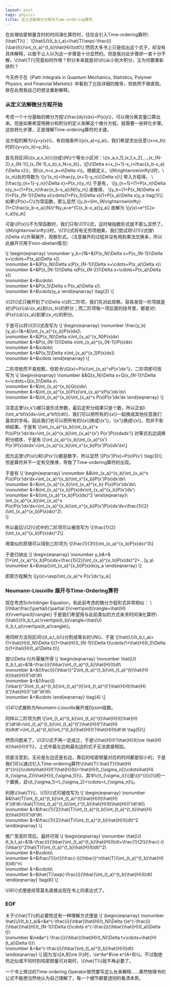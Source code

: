 ```yaml
---
layout: post
tags: physics
title: 定义法解微分方程与Time-ordering算符
---
```


在处理哈密顿量含时的时间演化算符时，往往会引入Time-ordering算符\\(\hat{T}\\)：
\\[\hat{U}(t_b,t_a)=\hat{T}\exp(-\frac{i}{\bar{h}}\int_{t_a}^{t_b}\hat{H}(t)dt)\\]
然而大多书上只是给出这个式子，却没有具体解释，以致于让人以为这一步骤是十分显然的。但是我对此步骤却一直十分不解，\\(\hat{T}\\)究竟如何作用？积分本来就是对\\(t\\)从小到大积分，又为何要重新排列？


今天终于在《Path Integrals in Quantum Mechanics, Statistics, Polymer Physics, and Financial Markets》中看到了比较详细的推导，但依然不够直观。故在此用我自己的想法重新解释。


### 从定义法解微分方程开始


考虑一个十分基础的微分方程\\(\frac{dy}{dx}=P(x)y\\)，可以用分离变量口算出来。但是如果希望用微分和积分的定义来解这个微分方程，就需要一些转化步骤。这些转化步骤，正是理解Time-ordering算符的关键。


设方程的解为\\(y=y(x)\\)，有初值条件\\(y(x_a)=y_a\\)，我们希望求出任意\\(x=x_b\\)时的\\(y=y(x_b)=y_b\\)。


首先将区间\\((x_a,x_b)\\)分成\\(N\\)个等长小区间：\\((x_a,x_1],(x_1,x_2],...,(x_{N-2},x_{N-1}],(x_{N-1},x_b),x_N=x_b\\)，记\\(\Delta x=x_{i+1}-x_i=\frac{x_b-x_a}{\Delta x}\\)，则\\(x_n=x_a+n\Delta x\\)。根据定义，\\(N\rightarrow\infty\\)时，\\(x_n\\)处的导数为
\\[y’(x_n)=\frac{y_{n+1}-y_n}{\Delta x}\\]
带入方程得，
\\[\frac{y_{n+1}-y_n}{\Delta x}=P(x_n)y_n\\]
于是有，
\\[y_{n+1}=(1+P(x_n)\Delta x)y_n=(1+P(x_n)\frac{x_b-x_a}{N})y_n\\]
递推得，
\\[y_b=(1+P(x_N)\Delta x)(1+P(x_{N-1})\Delta x)\cdots(1+P(x_1)\Delta x)(1+P(x_a)\Delta x)y_a \tag{1}\\]
如果\\(P(x)=C\\)为常函数，那么显然
\\[y_b=\lim_{N\rightarrow\infty}(1+C\frac{x_b-x_a}{N})^Ny_a=e^{C(x_b-x_a)}y_a\\]
故解为
\\[y(x)=e^{C(x-x_a)}y_a\\]


可是\\(P(x)\\)不为常函数时，我们只有\\((1)\\)式，这时候指数形式就不那么显然了。\\(N\rightarrow\infty\\)时，\\((1)\\)式将有无穷项相乘，我们尝试将\\((1)\\)式按\\(\Delta x\\)升幂展开，观察形式。（注意展开的过程并没有用到乘法交换率，所以此展开可用于non-abelian情况）


\\[
\begin{eqnarray}
\nonumber y_b=\{1&+&[P(x_N)\Delta x+P(x_{N-1})\Delta x+\cdots+P(x_a)\Delta x]\\\
\nonumber &+&[P(x_N)\Delta x(P(x_{N-1})\Delta x+\cdots+P(x_a)\Delta x)\\\
\nonumber &+&P(x_{N-1})\Delta x(P(x_{N-2})\Delta x+\cdots+P(x_a)\Delta x)\\\
\nonumber &+&\cdots\\\
\nonumber &+&P(x_1)\Delta x P(x_a)\Delta x]\\\
\nonumber &+&\cdots\}y_a
\end{eqnarray}
\tag{2}
\\]


\\((2)\\)式只展开到了\\(\Delta x\\)的二阶项，我们先对此观察。容易发现一阶项就是对\\(P(x)\\)从\\(x_a\\)到\\(x_b\\)的积分；而二阶项每一项后面的括号里，都是对\\(P(x)\\)从\\(x_a\\)到某\\(x_n\\)的积分。


于是可以将\\((2)\\)式改写为
\\[
\begin{eqnarray}
\nonumber \frac{y_b}{y_a}=1&+&[\int_{x_a}^{x_b}P(x)dx]\\\
\nonumber &+&[P(x_N)\Delta x\int_{x_a}^{x_N}P(x)dx\\\
\nonumber &+&P(x_{N-1})\Delta x\int_{x_a}^{x_{N-1}}P(x)dx\\\
\nonumber &+&\cdots\\\
\nonumber &+&P(x_1)\Delta x\int_{x_a}^{x_1}P(x)dx]\\\
\nonumber &+&\cdots
\end{eqnarray}
\\]


二阶项依然不易观察。但若令\\(Q(x)=P(x)\int_{x_a}^xP(x’)dx’\\)，二阶项即可改写为
\\[
\begin{eqnarray}
\nonumber &&Q(x_N)\Delta x+Q(x_{N-1})\Delta x+\cdots+Q(x_1)\Delta x\\\
\nonumber &=&\int_{x_a}^{x_b}Q(x)dx\\\
\nonumber &=&\int_{x_a}^{x_b}P(x)\int_{x_a}^xP(x’)dx’dx\\\
\nonumber &=&\int_{x_a}^{x_b}\int_{x_a}^x P(x)P(x’)dx’dx
\end{eqnarray}
\\]


注意这里\\(x,x’\\)都只是形式参数，最后定积分结果只是个数，所以正如\\(\int_a^bf(x)dx=\int_a^bf(t)dt\\)，我们可以把所有的\\(x\\)一起换成其他任意我们喜欢的字母。因此我们也可以把所有的\\(x\\)换成\\(x’\\)，\\(x’\\)换成\\(x\\)，而并不影响结果。于是有
\\[\int_{x_a}^{x_b}\int_{x_a}^x P(x)P(x’)dx’dx=\int_{x_a}^{x_b}\int_{x_a}^{x’} P(x’)P(x)dxdx’\\]
对等式右边调换积分顺序，于是有
\\[\int_{x_a}^{x_b}\int_{x_a}^{x’} P(x’)P(x)dxdx’=\int_{x_a}^{x_b}\int_x^{x_b}P(x’)P(x)dx’dx\\]


因为这里\\(P(x)\\)和\\(P(x’)\\)都是数字，所以显然
\\[P(x’)P(x)=P(x)P(x’) \tag{3}\\]
但是算符并不一定有交换律，导致了Time-ordering算符的出现。


于是有
\\[
\begin{eqnarray}
\nonumber &&\int_{x_a}^{x_b}\int_{x_a}^x P(x)P(x’)dx’dx+\int_{x_a}^{x_b}\int_x^{x_b}P(x’)P(x)dx’dx\\\
\nonumber &=&\int_{x_a}^{x_b}\int_{x_a}^{x_b} P(x)P(x’)dx’dx\\\
\nonumber &=&\int_{x_a}^{x_b}P(x)dx\int_{x_a}^{x_b}P(x’)dx’\\\
\nonumber &=&(\int_{x_a}^{x_b}P(x)dx)^2
\end{eqnarray}\\\
\int_{x_a}^{x_b}\int_{x_a}^x P(x)P(x’)dx’dx=\int_{x_a}^{x_b}\int_x^{x_b}P(x’)P(x)dx’dx=\frac{1}{2}(\int_{x_a}^{x_b}P(x)dx)^2\\\
\\]


所以最后\\((2)\\)式中的二阶项可以被改写为
\\[\frac{1}{2}(\int_{x_a}^{x_b}P(x)dx)^2\\]


用类似的原理可以得到三阶项为
\\[\frac{1}{3!}(\int_{x_a}^{x_b}P(x)dx)^3\\]


于是归纳出
\\[
\begin{eqnarray}
\nonumber y_b&=&[1+\int_{x_a}^{x_b}P(x)dx+\frac{1}{2}(\int_{x_a}^{x_b}P(x)dx)^2+...]y_a\\\
\nonumber &=&\exp(\int_{x_a}^{x_b}P(x)dx)y_a
\end{eqnarray}
\\]


即原方程解为
\\[y(x)=\exp(\int_{x_a}^x P(x’)dx’)y_a\\]


### Neumann-Liouville 展开与Time-Ordering算符


现在考虑Schrödinger Equation，和此前考虑的微分方程形式非常相似：
\\[i\hbar\frac{\partial}{\partial t}\rvert\psi(t)\rangle=\hat{H}(t)\rvert\psi(t)\rangle\\]
于是我们希望用与此前类似的方式来求时间演化算符\\(\hat{U}(t_b,t_a):\rvert\psi(t_b)\rangle=\hat{U}(t_b,t_a)\rvert\psi(t_a)\rangle\\)。


用同样方法将区间\\((t_a,t_b)\\)分割成等长的\\(N\\)，于是
\\[\hat{U}(t_b,t_a)=(1+\hat{H}(t_N)\Delta t)(1+\hat{H}(t_{N-1})\Delta t)\cdots(1+\hat{H}(t_1)\Delta t)(1+\hat{H}(t_a)\Delta t)\\]


按\\(\Delta t\\)升幂展开得
\\[
\begin{eqnarray}
\nonumber \hat{U}(t_b,t_a)=&1&-\frac{i}{\hbar}\int_{t_a}^{t_b}\hat{H}(t)dt\\\
\nonumber &+&(\frac{i}{\hbar})^2\int_{t_a}^{t_b}\int_{t_a}^{t}\hat{H}(t)\hat{H}(t’)dt’dt\\\
\nonumber &+&(\frac{i}{\hbar})^3\int_{t_a}^{t_b}\int_{t_a}^{t}\int_{t_a}^{t’}\hat{H}(t)\hat{H}(t’)\hat{H}(t’’)dt’’dt’dt\\\
\nonumber &+&\cdots
\end{eqnarray}
\tag{4}
\\]


\\((4)\\)式被称为*Neumann-Liouville*展开或*Dyson*级数。


同样以二阶项为例
\\[\int_{t_a}^{t_b}\int_{t_a}^{t}\hat{H}(t)\hat{H}(t’)dt’dt=\int_{t_a}^{t_b}\int_{t_a}^{t’}\hat{H}(t’)\hat{H}(t)dtdt’=\int_{t_a}^{t_b}\int_t^{t_b}\hat{H}(t’)\hat{H}(t)dt’dt \tag{5}\\]


然而问题来了，\\((3)\\)式不再一定成立，于是\\(\hat{H}(t’)\hat{H}(t)\ne \hat{H}(t)\hat{H}(t’)\\)，上式中最左边和最右边的式子无法直接相加。


但是注意到，无论是左边还是右边，靠后的哈密顿量对应的时间都是较小的，于是我们可以通过引入Time-ordering算符\\(\hat{T}:\hat{T}(\hat{H}(t^{(n)})\cdots\hat{H}(t’)\hat{H}(t))=\hat{H}(t_{\sigma_n})\cdots\hat{H}(t_{\sigma_2})\hat{H}(t_{\sigma_1})\\)，其中\\(\{t_{\sigma_i}\}\\)是\\(\{t^{(i)}\}\\)的一个置换，且\\(t_{\sigma_1}<t_{\sigma_2}<\cdots<t_{\sigma_n}\\)。


利用\\(\hat{T}\\)，\\((5)\\)式可被改写为
\\[
\begin{eqnarray}
\nonumber &&\hat{T}\int_{t_a}^{t_b}\int_{t_a}^{t}\hat{H}(t)\hat{H}(t’)dt’dt=\hat{T}\int_{t_a}^{t_b}\int_t^{t_b}\hat{H}(t)\hat{H}(t’)dt’dt\\\ 
\nonumber &=&\frac{1}{2}\hat{T}\int_{t_a}^{t_b}\int_{t_a}^{t_b}\hat{H}(t)\hat{H}(t’)dt’dt\\\
\nonumber &=&\frac{1}{2}\hat{T}(\int_{t_a}^{t_b}\hat{H}(t)dt)^2
\end{eqnarray}
\\]


推广至高阶项后，最终可得
\\[
\begin{eqnarray}
\nonumber \hat{U}(t_b,t_a)=&1&-\frac{i}{\hbar}\int_{t_a}^{t_b}\hat{H}(t)dt+\frac{1}{2!}(\frac{-i}{\hbar})^2\hat{T}(\int_{t_a}^{t_b}\hat{H}(t)dt)^2\\\
\nonumber &+&\cdots\\\
\nonumber &+&\frac{1}{n!}(\frac{-i}{\hbar})^n\hat{T}(\int_{t_a}^{t_b}\hat{H}(t)dt)^n\\\
\nonumber &+&\cdots\\\
\nonumber &=&\hat{T}\exp(-\frac{i}{\hbar}\int_{t_a}^{t_b}\hat{H}(t)dt)
\end{eqnarray}
\tag{6}
\\]


\\((6)\\)式便是经常莫名直接出现在书上的表达式了。


### EOF


关于\\(\hat{T}\\)的必要性还有一种理解方式便是
\\[
\begin{eqnarray}
\nonumber \hat{U}(t_b,t_a)&=&e^{-\frac{i}{\hbar}\hat{H}(t_N)\Delta t}e^{-\frac{i}{\hbar}\hat{H}(t_{N-1})\Delta t}\cdots e^{-\frac{i}{\hbar}\hat{H}(t_a)\Delta t}\\\
\nonumber &\ne&e^{-\frac{i}{\hbar}(\hat{H}(t_N)\Delta t+\cdots+\hat{H}(t_a)\Delta t)}\\\
\nonumber &=&e^{-\frac{i}{\hbar}\int_{t_a}^{t_b}\hat{H}(t)dt}
\end{eqnarray}
\\]
因为当\\([A,B]\ne 0\\)时，\\(e^Ae^B\ne e^{A+B}\\)。不过取绝热近似或不同时刻哈密顿量可对易时，\\(\hat{T}\\)就不再必要了。


一个书上带过的Time-ordering Operator居然要写这么长来解释……果然物理书的公式不能想当然地认为自己理解了，每一个细节都要透彻的看清本质。